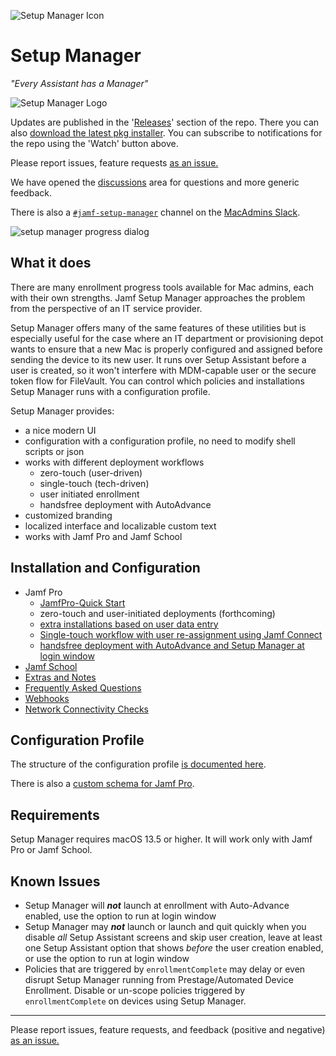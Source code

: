 ![Setup Manager Icon](Images/SetupManager250.png)

# Setup Manager

_"Every Assistant has a Manager"_

![Setup Manager Logo](https://img.shields.io/badge/macOS-13.5%2B-success)
 
Updates are published in the '[Releases](https://github.com/jamf-concepts/setup-manager/releases)' section of the repo. There you can also [download the latest pkg installer](https://github.com/jamf-concepts/setup-manager/releases/latest). You can subscribe to notifications for the repo using the 'Watch' button above.

Please report issues, feature requests [as an issue.](https://github.com/jamf-concepts/setup-manager/issues)

We have opened the [discussions](https://github.com/jamf-concepts/setup-manager/discussions) area for questions and more generic feedback.

There is also a [`#jamf-setup-manager`](https://macadmins.slack.com/archives/C078DDLKRDW) channel on the [MacAdmins Slack](https://macadmins.org).

![setup manager progress dialog](Images/setup-manager-progress-screenshot.png)

## What it does

There are many enrollment progress tools available for Mac admins, each with their own strengths. Jamf Setup Manager approaches the problem from the perspective of an IT service provider.

Setup Manager offers many of the same features of these utilities but is especially useful for the case where an IT department or provisioning depot wants to ensure that a new Mac is properly configured and assigned before sending the device to its new user. It runs over Setup Assistant before a user is created, so it won't interfere with MDM-capable user or the secure token flow for FileVault. You can control which policies and installations Setup Manager runs with a configuration profile.

Setup Manager provides:

- a nice modern UI
- configuration with a configuration profile, no need to modify shell scripts or json
- works with different deployment workflows
  - zero-touch (user-driven)
  - single-touch (tech-driven)
  - user initiated enrollment
  - handsfree deployment with AutoAdvance
- customized branding
- localized interface and localizable custom text
- works with Jamf Pro and Jamf School

## Installation and Configuration

- Jamf Pro
  - [JamfPro-Quick Start](Docs/JamfPro-QuickStart.md)
  - zero-touch and user-initiated deployments (forthcoming)
  - [extra installations based on user data entry](Docs/JamfPro-TwoPhase.md)
  - [Single-touch workflow with user re-assignment using Jamf Connect](Docs/JamfProConnect-SingleTouch.md)
  - [handsfree deployment with AutoAdvance and Setup Manager at login window](Docs/JamfPro-LoginWindow.md)
- [Jamf School](Docs/JamfSchool-Setup.md)
- [Extras and Notes](Docs/Extras.md)
- [Frequently Asked Questions](Docs/FAQ.md)
- [Webhooks](Docs/Webhooks.md)
- [Network Connectivity Checks](Docs/Network.md)

## Configuration Profile

The structure of the configuration profile [is documented here](ConfigurationProfile.md).

There is also a [custom schema for Jamf Pro](Docs/Extras.md#custom-json-schema-for-jamf-pro).

## Requirements

Setup Manager requires macOS 13.5 or higher. It will work only with Jamf Pro or Jamf School.

## Known Issues

- Setup Manager will **_not_** launch at enrollment with Auto-Advance enabled, use the option to run at login window
- Setup Manager may **_not_** launch or launch and quit quickly when you disable _all_ Setup Assistant screens and skip user creation, leave at least one Setup Assistant option that shows _before_ the user creation enabled, or use the option to run at login window
- Policies that are triggered by `enrollmentComplete` may delay or even disrupt Setup Manager running from Prestage/Automated Device Enrollment. Disable or un-scope policies triggered by `enrollmentComplete` on devices using Setup Manager.

---

Please report issues, feature requests, and feedback (positive and negative) [as an issue.](https://github.com/Jamf-Concepts/Setup-Manager/issues)
